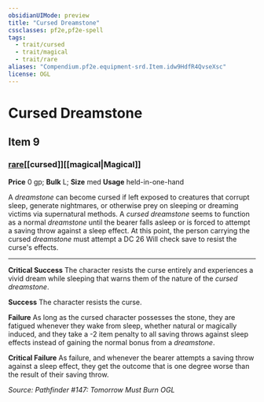 ```yaml
---
obsidianUIMode: preview
title: "Cursed Dreamstone"
cssclasses: pf2e,pf2e-spell
tags:
  - trait/cursed
  - trait/magical
  - trait/rare
aliases: "Compendium.pf2e.equipment-srd.Item.idw9HdfR4QvseXsc"
license: OGL
---
```

# Cursed Dreamstone
## Item 9
### [rare](rare.md "Rare Rarity Trait")[[cursed]][[magical|Magical]]


**Price** 0 gp; 
**Bulk** L; **Size** med
**Usage** held-in-one-hand

A _dreamstone_ can become cursed if left exposed to creatures that corrupt sleep, generate nightmares, or otherwise prey on sleeping or dreaming victims via supernatural methods. A _cursed dreamstone_ seems to function as a normal _dreamstone_ until the bearer falls asleep or is forced to attempt a saving throw against a sleep effect. At this point, the person carrying the cursed _dreamstone_ must attempt a DC 26 Will check save to resist the curse's effects.

* * *

**Critical Success** The character resists the curse entirely and experiences a vivid dream while sleeping that warns them of the nature of the _cursed dreamstone_.

**Success** The character resists the curse.

**Failure** As long as the cursed character possesses the stone, they are fatigued whenever they wake from sleep, whether natural or magically induced, and they take a -2 item penalty to all saving throws against sleep effects instead of gaining the normal bonus from a _dreamstone_.

**Critical Failure** As failure, and whenever the bearer attempts a saving throw against a sleep effect, they get the outcome that is one degree worse than the result of their saving throw.

*Source: Pathfinder #147: Tomorrow Must Burn*
*OGL*